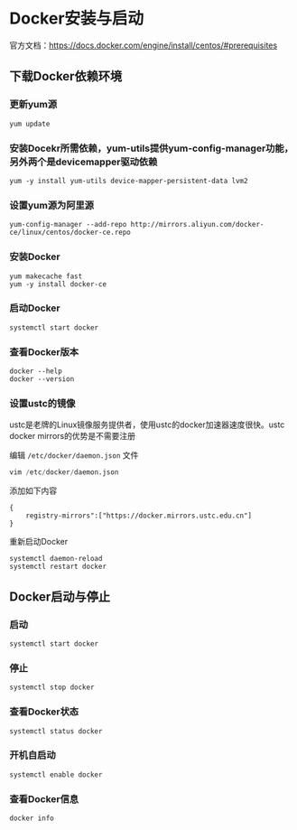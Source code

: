 
# Docker安装与启动

官方文档：https://docs.docker.com/engine/install/centos/#prerequisites


## 下载Docker依赖环境

### 更新yum源
```
yum update
```

### 安装Docekr所需依赖，yum-utils提供yum-config-manager功能，另外两个是devicemapper驱动依赖

```
yum -y install yum-utils device-mapper-persistent-data lvm2
```

### 设置yum源为阿里源

```
yum-config-manager --add-repo http://mirrors.aliyun.com/docker-ce/linux/centos/docker-ce.repo
```

### 安装Docker
```
yum makecache fast
yum -y install docker-ce
```

### 启动Docker

```
systemctl start docker
```

### 查看Docker版本

```
docker --help
docker --version
```

### 设置ustc的镜像
ustc是老牌的Linux镜像服务提供者，使用ustc的docker加速器速度很快。ustc docker mirrors的优势是不需要注册

编辑 `/etc/docker/daemon.json` 文件
```python
vim /etc/docker/daemon.json
```

添加如下内容

```
{
	registry-mirrors":["https://docker.mirrors.ustc.edu.cn"]
}

```

重新启动Docker
```
systemctl daemon-reload
systemctl restart docker
```

## Docker启动与停止

### 启动
```
systemctl start docker
```
### 停止
```
systemctl stop docker
```
### 查看Docker状态
```
systemctl status docker
```
### 开机自启动
```
systemctl enable docker
```
### 查看Docker信息
```
docker info
```
